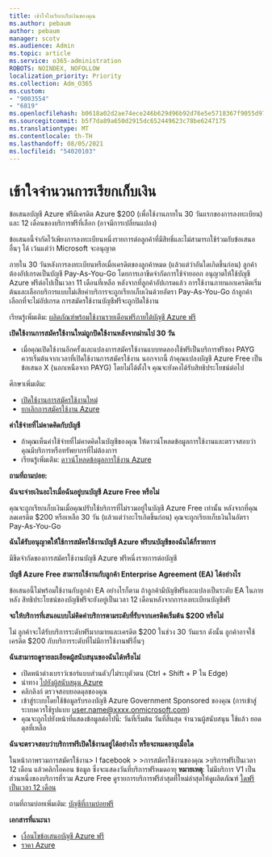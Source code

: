 ```yaml
---
title: เข้าใจใบเรียกเก็บเงินของคุณ
ms.author: pebaum
author: pebaum
manager: scotv
ms.audience: Admin
ms.topic: article
ms.service: o365-administration
ROBOTS: NOINDEX, NOFOLLOW
localization_priority: Priority
ms.collection: Adm_O365
ms.custom:
- "9003554"
- "6819"
ms.openlocfilehash: b0618a02d2ae74ece246b629d96b92d76e5e5718367f9055d9783c1440a7a70b
ms.sourcegitcommit: b5f7da89a650d2915dc652449623c78be6247175
ms.translationtype: MT
ms.contentlocale: th-TH
ms.lasthandoff: 08/05/2021
ms.locfileid: "54020103"
---
```

# <a name="understand-billing-amount"></a>เข้าใจจํานวนการเรียกเก็บเงิน

ข้อเสนอบัญชี Azure ฟรีมีเครดิต Azure $200 (เพื่อใช้งานภายใน 30 วันแรกของการลงทะเบียน) และ 12 เดือนของบริการฟรีที่เลือก (อาจมีการเปลี่ยนแปลง)

ข้อเสนอนี้จํากัดไว้เพียงการลงทะเบียนหนึ่งรายการต่อลูกค้าที่มีสิทธิ์และไม่สามารถใช้ร่วมกับข้อเสนออื่นๆ ได้ เว้นแต่ว่า Microsoft จะอนุญาต

ภายใน 30 วันหลังการลงทะเบียนหรือเมื่อเครดิตของลูกค้าหมด (แล้วแต่ว่าอันใดเกิดขึ้นก่อน) ลูกค้าต้องอัปเกรดเป็นบัญชี Pay-As-You-Go โดยการเอาขีดจํากัดการใช้จ่ายออก อนุญาตให้ใช้บัญชี Azure ฟรีต่อไปเป็นเวลา 11 เดือนที่เหลือ หลังจากที่ลูกค้าอัปเกรดแล้ว การใช้งานภายนอกเครดิตเริ่มต้นและเลือกบริการแบบไม่เสียค่าบริการจะถูกเรียกเก็บเงินด้วยอัตรา Pay-As-You-Go ถ้าลูกค้าเลือกที่จะไม่อัปเกรด การสมัครใช้งานบัญชีฟรีจะถูกปิดใช้งาน

เรียนรู้เพิ่มเติม: [ผลิตภัณฑ์พร้อมใช้งานรายเดือนฟรีภายใต้บัญชี Azure ฟรี](https://azure.microsoft.com/free/free-account-faq/)

**เปิดใช้งานการสมัครใช้งานใหม่ถูกปิดใช้งานหลังจากผ่านไป 30 วัน**

- เมื่อคุณเปิดใช้งานอีกครั้งและแปลงการสมัครใช้งานแบบทดลองใช้ฟรีเป็นบริการฟรีของ PAYG ควรเริ่มต้นจากเวลาที่เปิดใช้งานการสมัครใช้งาน นอกจากนี้ ถ้าคุณแปลงบัญชี Azure Free เป็นข้อเสนอ X (นอกเหนือจาก PAYG) โดยไม่ได้ตั้งใจ คุณจะยังคงได้รับสิทธิประโยชน์ต่อไป

ศึกษาเพิ่มเติม: 
- [เปิดใช้งานการสมัครใช้งานใหม่](https://docs.microsoft.com/azure/billing/billing-subscription-become-disable?WT.mc_id=Portal-Microsoft_Azure_Support)
- [ยกเลิกการสมัครใช้งาน Azure](https://docs.microsoft.com/azure/billing/billing-how-to-cancel-azure-subscription?WT.mc_id=Portal-Microsoft_Azure_Support)

**ค่าใช้จ่ายที่ไม่คาดคิดกับบัญชี**

- ถ้าคุณเห็นค่าใช้จ่ายที่ไม่คาดคิดในบัญชีของคุณ ให้ดาวน์โหลดข้อมูลการใช้งานและตรวจสอบว่าคุณมีบริการหรือทรัพยากรที่ไม่ต้องการ
- เรียนรู้เพิ่มเติม: [ดาวน์โหลดข้อมูลการใช้งาน Azure](https://docs.microsoft.com/azure/billing/billing-download-azure-invoice-daily-usage-date?WT.mc_id=Portal-Microsoft_Azure_Support#download-usage)

**ถามที่ถามบ่อย:**

**ฉันจะจ่ายเงินอะไรเมื่อฉันอยู่บนบัญชี Azure Free หรือไม่**

คุณจะถูกเรียกเก็บเงินเมื่อคุณปรับใช้บริการที่ไม่รวมอยู่ในบัญชี Azure Free เท่านั้น หลังจากที่คุณลดเครดิต $200 หรือเหลือ 30 วัน (แล้วแต่ว่าอะไรเกิดขึ้นก่อน) คุณจะถูกเรียกเก็บเงินในอัตรา Pay-As-You-Go

**ฉันได้รับอนุญาตให้ใช้การสมัครใช้งานบัญชี Azure ฟรีบนบัญชีของฉันได้กี่รายการ**  

มีขีดจํากัดของการสมัครใช้งานบัญชี Azure ฟรีหนึ่งรายการต่อบัญชี

**บัญชี Azure Free สามารถใช้งานกับลูกค้า Enterprise Agreement (EA) ได้อย่างไร**  

ข้อเสนอนี้ไม่พร้อมใช้งานกับลูกค้า EA อย่างไรก็ตาม ถ้าลูกค้ามีบัญชีฟรีและแปลงเป็นระดับ EA ในภายหลัง สิทธิประโยชน์ของบัญชีฟรีจะยังอยู่เป็นเวลา 12 เดือนหลังจากการลงทะเบียนบัญชีฟรี

**จะให้บริการที่เสนอแบบไม่คิดค่าบริการตามระดับที่รับจากเครดิตเริ่มต้น $200 หรือไม่**  

ไม่ ลูกค้าจะได้รับบริการระดับฟรีมากมายและเครดิต $200 ในช่วง 30 วันแรก ดังนั้น ลูกค้าอาจใช้เครดิต $200 กับบริการระดับที่ไม่มีการใช้งานฟรีอื่นๆ

**ฉันสามารถดูรายละเอียดผู้สนับสนุนของฉันได้หรือไม่**

- เปิดหน้าต่างเบราว์เซอร์แบบส่วนตัว/ไม่ระบุตัวตน (Ctrl + Shift + P ใน Edge)
- นําทาง [ไปยังผู้สนับสนุน Azure](http://www.microsoftazuresponsorships.com/)
- คลิกลิงก์ ตรวจสอบยอดดุลของคุณ
- เข้าสู่ระบบโดยใช้ข้อมูลรับรองบัญชี Azure Government Sponsored ของคุณ (การเข้าสู่ระบบควรใช้รูปแบบ user.name@xxxx.onmicrosoft.com)
- คุณจะถูกไปยังหน้าที่แสดงข้อมูลต่อไปนี้: วันที่เริ่มต้น วันที่สิ้นสุด จํานวนผู้สนับสนุน ใช้แล้ว ยอดดุลที่เหลือ

**ฉันจะตรวจสอบว่าบริการฟรีเปิดใช้งานอยู่ได้อย่างไร หรือจะหมดอายุเมื่อใด**

ในหน้าภาพรวมการสมัครใช้งาน> I facebook > >การสมัครใช้งานของคุณ >บริการฟรีเป็นเวลา 12 เดือน แล้วคลิกไอคอน ข้อมูล ซึ่งจะแสดงวันที่บริการฟรีหมดอายุ **หมายเหตุ**: ไม่มีบริการ V1 เป็นส่วนหนึ่งของบริการที่รวม Azure Free ดูรายการบริการฟรีล่าสุดที่ใหม่ล่าสุดให้ดูผลิตภัณฑ์ [ใดฟรีเป็นเวลา 12 เดือน](http://www.microsoftazuresponsorships.com/)

ถามที่ถามบ่อยเพิ่มเติม: [บัญชีที่ถามบ่อยฟรี](https://azure.microsoft.com/free/free-account-faq/)

**เอกสารที่แนะนา**

- [เงื่อนไขข้อเสนอบัญชี Azure ฟรี](https://azure.microsoft.com/offers/ms-azr-0044p/)
- [ราคา Azure](https://azure.microsoft.com/pricing/)